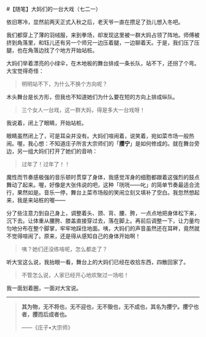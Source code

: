 #【随笔】大妈们的一台大戏（七二一）

依旧寒冷，显然前两天正式入秋之后，老天爷一直在攒足了劲儿想入冬吧。

我们都穿上了薄的羽绒服，来到拳场，却发现这里被一群大妈占领了阵地。师傅被挤到角落里，和钰儿还有另一个师兄一边压着腿，一边聊着天。于是，我们压了压腿，也在角落边找了个地方开始站桩。

大妈们举着漂亮的小绿伞，在木地板的舞台排成一条长队，站不下，还拐了个弯。大宝觉得奇怪：

> 明明站不下，为什么不换个方向呢？

木头舞台是长方形，但我也不知道她们为什么要在短的方向上排成纵队。

> 三个女人一台戏，这一群大妈，得是多大一台戏呀！

我说着，闭上了眼睛，开始站桩。

眼睛虽然闭上了，可是耳朵并没有。大妈们喧闹着，说笑着，宛如菜市场一般热闹。喔，我心想：不知道庄子所言大宗师们的「**撄宁**」是如何修成的。就在舞台旁边，另一组大妈们打开了她们的音响：

> 过年了！过年了！！

魔性而节奏感极强的音乐顿时贯穿了身体，我感觉浑身的细胞都跟着这强烈的鼓点舞动了起来。喔，好像是大张伟说的吧，这种「咣咣——叱」的简单节奏最适合流行，果然如是。音乐一停，舞台上菜市场般的笑闹立刻又填补了空白。我忽然想起来，我是来站桩的喔——

分了些注意力到自己身上，调整着头、颈、背、腰、胯，一点点地把身体松下来，沉下去。让体重从腰胯、膝盖直接穿过去，落在脚上。再前后调整一下，让力量均匀地分布在整个脚掌，牢牢地踩住地面。咦，大妈们的声音虽然还在耳畔，竟然就不觉得喧闹了。原来，还是得从感知自己的身体开始啊！



> 咦？她们还没练啥呢，怎么都走了？

听大宝这么说，我抬眼一看，舞台上的大妈们已经在收拾东西，四散回家了。

> 不管怎么说，人家已经开心地欢聚过一场啦！

我一面划着圈，一面对大宝说。

----

> **其为物，无不将也，无不迎也，无不毁也，无不成也，其名为撄宁。撄宁也者，撄而后成者也。**
>
> ——《庄子•大宗师》

